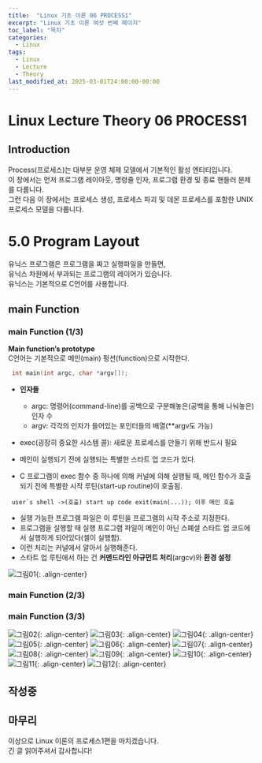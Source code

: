 ```yaml
---
title:  "Linux 기초 이론 06 PROCESS1"
excerpt: "Linux 기초 이론 여섯 번째 페이지"
toc_label: "목차"
categories:
  - Linux
tags:
  - Linux
  - Lecture
  - Theory
last_modified_at: 2025-03-01T24:00:00-00:00
---
```


# Linux Lecture Theory 06 PROCESS1
## Introduction
Process(프로세스)는 대부분 운영 체제 모델에서 기본적인 활성 엔티티입니다.  
이 장에서는 먼저 프로그램 레이아웃, 명령줄 인자, 프로그램 환경 및 종료 핸들러 문제를 다룹니다.  
그런 다음 이 장에서는 프로세스 생성, 프로세스 파괴 및 데몬 프로세스를 포함한 UNIX 프로세스 모델을 다룹니다.

# 5.0 Program Layout
유닉스 프로그램은 프로그램을 짜고 실행파일을 만들면,  
유닉스 차원에서 부과되는 프로그램의 레이어가 있습니다.  
유닉스는 기본적으로 C언어를 사용합니다.

## main Function
### main Function (1/3)
**Main function’s prototype**  
C언어는 기본적으로 메인(main) 펑션(function)으로 시작한다.  
```c
 int main(int argc, char *argv[]);
```
- **인자들**  
  - argc: 명령어(command-line)를 공백으로 구분해놓은(공백을 통해 나눠놓은) 인자 수
  - argv: 각각의 인자가 들어있는 포인터들의 배열(**argv도 가능)

- exec(굉장히 중요한 시스템 콜): 새로운 프로세스를 만들기 위해 반드시 필요
- 메인이 실행되기 전에 실행되는 특별한 스타트 업 코드가 있다.
- C 프로그램이 exec 함수 중 하나에 의해 커널에 의해 실행될 때, 메인 함수가 호출되기 전에 특별한 시작 루틴(start-up routine)이 호출됨.

```
 user`s shell ->(호출) start up code exit(main(...)); 이후 메인 호출
```
- 실행 가능한 프로그램 파일은 이 루틴을 프로그램의 시작 주소로 지정한다.
- 프로그램을 실행할 때 실행 프로그램 파일이 메인이 아닌 스폐셜 스타트 업 코드에서 실행하게 되어있다(셸이 실행함).
- 이런 처리는 커널에서 알아서 실행해준다.
- 스타트 업 루틴에서 하는 건 **커멘드라인 아규먼트 처리**(argcv)와 **환경 설정**

![그림01](https://ji-hun-park.github.io/assets/images/LNXIMG044.jpg "그림01"){: .align-center}

### main Function (2/3)


### main Function (3/3)

![그림02](https://ji-hun-park.github.io/assets/images/LNXIMG045.jpg "그림02"){: .align-center}
![그림03](https://ji-hun-park.github.io/assets/images/LNXIMG046.jpg "그림03"){: .align-center}
![그림04](https://ji-hun-park.github.io/assets/images/LNXIMG047.jpg "그림04"){: .align-center}
![그림05](https://ji-hun-park.github.io/assets/images/LNXIMG048.jpg "그림05"){: .align-center}
![그림06](https://ji-hun-park.github.io/assets/images/LNXIMG049.jpg "그림06"){: .align-center}
![그림07](https://ji-hun-park.github.io/assets/images/LNXIMG050.jpg "그림07"){: .align-center}
![그림08](https://ji-hun-park.github.io/assets/images/LNXIMG051.jpg "그림08"){: .align-center}
![그림09](https://ji-hun-park.github.io/assets/images/LNXIMG052.jpg "그림09"){: .align-center}
![그림10](https://ji-hun-park.github.io/assets/images/LNXIMG053.jpg "그림10"){: .align-center}
![그림11](https://ji-hun-park.github.io/assets/images/LNXIMG054.jpg "그림11"){: .align-center}
![그림12](https://ji-hun-park.github.io/assets/images/LNXIMG055.jpg "그림12"){: .align-center}

## 작성중

## 마무리
이상으로 Linux 이론의 프로세스1편을 마치겠습니다.  
긴 글 읽어주셔서 감사합니다!
